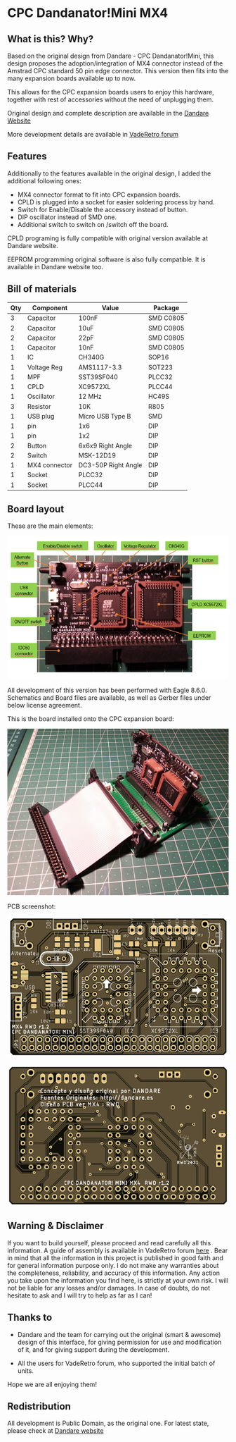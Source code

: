 # CPC Dandanator!Mini MX4

## What is this? Why?

Based on the original design from Dandare - CPC Dandanator!Mini, this design proposes the adoption/integration of MX4 connector instead of the Amstrad CPC standard 50 pin edge connector. This version then fits into the many expansion boards available up to now.

This allows for the CPC expansion boards users to enjoy this hardware, together with rest of accessories without the need of unplugging them.

Original design and complete description are available in the [Dandare Website](http://www.dandare.es/Proyectos_Dandare/CPC_Dandanator%21_Mini.html)

More development details are available in [VadeRetro forum](https://www.va-de-retro.com/foros/viewtopic.php?f=63&t=9113) 

## Features

Additionally to the features available in the original design, I added the additional following ones:

- MX4 connector format to fit into CPC expansion boards.
- CPLD is plugged into a socket for easier soldering process by hand.
- Switch for Enable/Disable the accessory instead of button.
- DIP oscillator instead of SMD one.
- Additional switch to switch on /switch off the board.

CPLD programing is fully compatible with original version available at Dandare website.

EEPROM programming original software is also fully compatible. It is available in Dandare website too.

## Bill of materials

|Qty| Component     | Value               |  Package  |
|---|---------------|---------------------|-----------|
| 3 | Capacitor     | 100nF               | SMD C0805 | 
| 2 | Capacitor     | 10uF                | SMD C0805 |
| 2 | Capacitor     | 22pF                | SMD C0805 |
| 1 | Capacitor     | 10nF                | SMD C0805 |
| 1 | IC            | CH340G              | SOP16     |
| 1 | Voltage Reg   | AMS1117-3.3         | SOT223    |
| 1 | MPF           | SST39SF040          | PLCC32    |
| 1 | CPLD          | XC9572XL            | PLCC44    |
| 1 | Oscillator    | 12 MHz              | HC49S     |
| 3 | Resistor      | 10K                 | R805      |
| 1 | USB plug      | Micro USB Type B    | SMD       |
| 1 | pin           | 1x6                 | DIP       |
| 1 | pin           | 1x2                 | DIP       |
| 2 | Button        | 6x6x9 Right Angle   | DIP       |
| 2 | Switch        | MSK-12D19           | DIP       |
| 1 | MX4 connector | DC3-50P Right Angle | DIP       |
| 1 | Socket        | PLCC32              | DIP       |
| 1 | Socket        | PLCC44              | DIP       |

## Board layout

These are the main elements:

![Elements](Pic/RWD_Dandanator_ME.PNG)

All development of this version has been performed with Eagle 8.6.0. Schematics and Board files are available, as well as Gerber files under below license agreement.

This is the board installed onto the CPC expansion board:

![BUS_Expansor](Pic/DD_MX4_Expansor_Inserted.jpg)

PCB screenshot:

![PCB_Top](Pic/DDMX4v1.2_Top_View.PNG)

![PCB_Bottom](Pic/DDMX4v1.2_Bottom_View.PNG)

## Warning & Disclaimer
If you want to build yourself, please proceed and read carefully all this information. A guide of assembly is available in VadeRetro forum [here](https://www.va-de-retro.com/foros/viewtopic.php?f=63&t=9113) . Bear in mind that all the information in this project is published in good faith and for general information purpose only. I do not make any warranties about the completeness, reliability, and accuracy of this information. Any action you take upon the information you find here, is strictly at your own risk. I will not be liable for any losses and/or damages. In case of doubts, do not hesitate to ask and I will try to help as far as I can!

## Thanks to

- Dandare and the team for carrying out the original (smart & awesome) design of this interface, for giving permission for use and modification of it, and for giving support during the development.

- All the users for VadeRetro forum, who supported the initial batch of units.

Hope we are all enjoying them!


## Redistribution

All development is Public Domain, as the original one. For latest state, please check at [Dandare website](http://www.dandare.es/Proyectos_Dandare/CPC_Dandanator%21_Mini.html)
